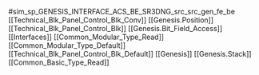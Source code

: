 #sim_sp_GENESIS_INTERFACE_ACS_BE_SR3DNG_src_src_gen_fe_be
[[Technical_Blk_Panel_Control_Blk_Conv]]
[[Genesis.Position]]
[[Technical_Blk_Panel_Control_Blk]]
[[Genesis.Bit_Field_Access]]
[[Interfaces]]
[[Common_Modular_Type_Read]]
[[Common_Modular_Type_Default]]
[[Technical_Blk_Panel_Control_Blk_Default]]
[[Genesis]]
[[Genesis.Stack]]
[[Common_Basic_Type_Read]]
